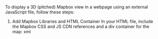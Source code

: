 To display a 3D (pitched) Mapbox view in a webpage using an external JavaScript file, follow these steps:

1. Add Mapbox Libraries and HTML Container
In your HTML file, include the Mapbox CSS and JS CDN references and a div container for the map:
xml
<!DOCTYPE html>
<html>
<head>
  <meta charset="utf-8" />
  <title>3D Mapbox View Example</title>
  <meta name="viewport" content="width=device-width, initial-scale=1" />
  <link href="https://api.mapbox.com/mapbox-gl-js/v3.0.1/mapbox-gl.css" rel="stylesheet" />
  <style>
    #map { width: 100%; height: 100vh; }
  </style>
</head>
<body>
  <div id="map"></div>
  <script src="app.js"></script>
</body>
</html>
(Do not include the Mapbox JS here if you load it in app.js)

2. Prepare the External JS File (app.js)
In the same folder as your HTML file, create app.js with the following content:
javascript
import 'https://api.mapbox.com/mapbox-gl-js/v3.0.1/mapbox-gl.js';

mapboxgl.accessToken = 'YOUR_MAPBOX_ACCESS_TOKEN'; // Replace with your Mapbox token

const map = new mapboxgl.Map({
  container: 'map',
  style: 'mapbox://styles/mapbox/standard',
  center: [-74.5, 40], // Set your center coordinates
  zoom: 13,            // Set your desired zoom
  pitch: 60,           // 3D pitch (0-85)
  bearing: -30         // Optional: map rotation angle
});

// Optionally, add 3D terrain or buildings layers here
// For a dramatic pitch, you could use flyTo or easeTo as described earlier
(You can use a normal JS file with the CDN, or ES6 import if using a build system or module loader; adjust as needed.)

3. Security and Deployment
    • Make sure your Mapbox access token is kept secure.
    • This code will display an oblique/3D map view as soon as the page loads, and users will be able to interact with the view using mouse or touchscreen.
    • All core Mapbox API calls—including 3D effects—are accessible through the main mapboxgl.Map object in your JS file.mapbox+2

By including the Mapbox scripts/styles and referencing an external JS file, this approach cleanly separates your HTML and JavaScript, and enables advanced 3D camera and interaction features in any webpage.To set up a Mapbox 3D map view from a webpage using an external JS file, include the Mapbox CSS and JS in your HTML, add a map container, then initialize the map in your JS file—setting the pitch for a 3D effect.mapbox+2
Example HTML (index.html)
xml
<!DOCTYPE html>
<html>
<head>
  <meta charset="utf-8" />
  <title>Mapbox 3D View Demo</title>
  <meta name="viewport" content="width=device-width, initial-scale=1" />
  <link href="https://api.mapbox.com/mapbox-gl-js/v3.0.1/mapbox-gl.css" rel="stylesheet" />
  <style>
    #map { width: 100%; height: 100vh; }
  </style>
</head>
<body>
  <div id="map"></div>
  <script src="https://api.mapbox.com/mapbox-gl-js/v3.0.1/mapbox-gl.js"></script>
  <script src="main.js"></script>
</body>
</html>
Example JS (main.js)
javascript
mapboxgl.accessToken = 'YOUR_MAPBOX_ACCESS_TOKEN'; // Replace with your token
const map = new mapboxgl.Map({
  container: 'map',
  style: 'mapbox://styles/mapbox/standard',
  center: [-74.5, 40],
  zoom: 13,
  pitch: 60,    // Tilt the view for 3D effect
  bearing: -30  // Optional: rotate map orientation
});
    • Place both files in the same directory.
    • Open the HTML file in a browser; the 3D view should load directly.
    • Adjust pitch and bearing in the JS to set your desired angle.mapbox+2
    1. https://docs.mapbox.com/mapbox-gl-js/example/set-perspective/ 
    2. https://docs.mapbox.com/mapbox-gl-js/api/properties/ 
    3. https://docs.mapbox.com/help/glossary/camera/ 
